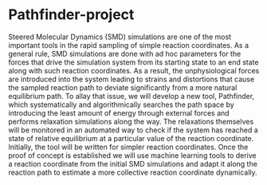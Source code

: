# Pathfinder-project
Steered Molecular Dynamics (SMD) simulations are one of the most important tools in the rapid sampling of simple reaction coordinates. As a general rule, SMD simulations are done with ad hoc parameters for the forces that drive the simulation system from its starting state to an end state along with such reaction coordinates. As a result, the unphysiological forces are introduced into the system leading to strains and distortions that cause the sampled reaction path to deviate significantly from a more natural equilibrium path. To allay that issue, we will develop a new tool, Pathfinder, which systematically and algorithmically searches the path space by introducing the least amount of energy through external forces and performs relaxation simulations along the way. The relaxations themselves will be monitored in an automated way to check if the system has reached a state of relative equilibrium at a particular value of the reaction coordinate. Initially, the tool will be written for simpler reaction coordinates. Once the proof of concept is established we will use machine learning tools to derive a reaction coordinate from the initial SMD simulations and adapt it along the reaction path to estimate a more collective reaction coordinate dynamically. 
